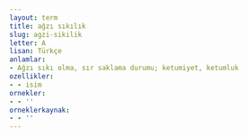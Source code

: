 ```yaml
---
layout: term
title: ağzı sıkılık
slug: agzi-sikilik
letter: A
lisan: Türkçe
anlamlar:
- Ağzı sıkı olma, sır saklama durumu; ketumiyet, ketumluk
ozellikler:
- - isim
ornekler:
- - ''
orneklerkaynak:
- - ''
---
```

